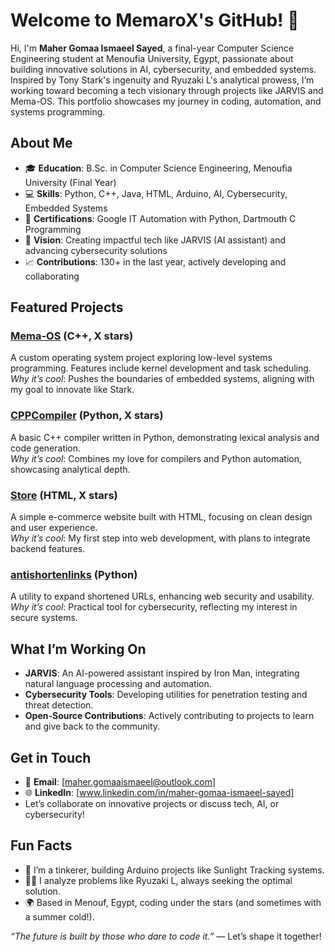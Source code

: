 # Welcome to MemaroX's GitHub! 🚀

Hi, I'm **Maher Gomaa Ismaeel Sayed**, a final-year Computer Science Engineering student at Menoufia University, Egypt, passionate about building innovative solutions in AI, cybersecurity, and embedded systems. Inspired by Tony Stark's ingenuity and Ryuzaki L's analytical prowess, I’m working toward becoming a tech visionary through projects like JARVIS and Mema-OS. This portfolio showcases my journey in coding, automation, and systems programming.

## About Me
- 🎓 **Education**: B.Sc. in Computer Science Engineering, Menoufia University (Final Year)
- 💻 **Skills**: Python, C++, Java, HTML, Arduino, AI, Cybersecurity, Embedded Systems
- 📜 **Certifications**: Google IT Automation with Python, Dartmouth C Programming
- 🌟 **Vision**: Creating impactful tech like JARVIS (AI assistant) and advancing cybersecurity solutions
- 📈 **Contributions**: 130+ in the last year, actively developing and collaborating

## Featured Projects
### [Mema-OS](https://github.com/MemaroX/Mema-OS) (C++, X stars)
A custom operating system project exploring low-level systems programming. Features include kernel development and task scheduling.  
*Why it’s cool*: Pushes the boundaries of embedded systems, aligning with my goal to innovate like Stark.

### [CPPCompiler](https://github.com/MemaroX/CPPCompiler) (Python, X stars)
A basic C++ compiler written in Python, demonstrating lexical analysis and code generation.  
*Why it’s cool*: Combines my love for compilers and Python automation, showcasing analytical depth.

### [Store](https://github.com/MemaroX/Store) (HTML, X stars)
A simple e-commerce website built with HTML, focusing on clean design and user experience.  
*Why it’s cool*: My first step into web development, with plans to integrate backend features.

### [antishortenlinks](https://github.com/MemaroX/antishortenlinks) (Python)
A utility to expand shortened URLs, enhancing web security and usability.  
*Why it’s cool*: Practical tool for cybersecurity, reflecting my interest in secure systems.

## What I’m Working On
- **JARVIS**: An AI-powered assistant inspired by Iron Man, integrating natural language processing and automation.
- **Cybersecurity Tools**: Developing utilities for penetration testing and threat detection.
- **Open-Source Contributions**: Actively contributing to projects to learn and give back to the community.

## Get in Touch
- 📧 **Email**: [maher.gomaaismaeel@outlook.com]
- 🌐 **LinkedIn**: [www.linkedin.com/in/maher-gomaa-ismaeel-sayed]
- Let’s collaborate on innovative projects or discuss tech, AI, or cybersecurity!

## Fun Facts
- 🔧 I’m a tinkerer, building Arduino projects like Sunlight Tracking systems.
- 🕵️‍♂️ I analyze problems like Ryuzaki L, always seeking the optimal solution.
- 🌍 Based in Menouf, Egypt, coding under the stars (and sometimes with a summer cold!).

*“The future is built by those who dare to code it.”* — Let’s shape it together!
